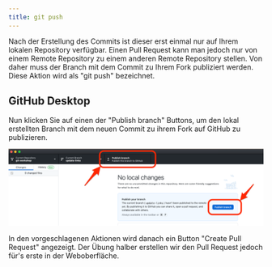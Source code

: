 ```yaml
---
title: git push
---
```


Nach der Erstellung des Commits ist dieser erst einmal nur auf Ihrem lokalen Repository verfügbar.
Einen Pull Request kann man jedoch nur von einem Remote Repository zu einem anderen Remote Repository stellen.
Von daher muss der Branch mit dem Commit zu Ihrem Fork publiziert werden.
Diese Aktion wird als "git push" bezeichnet.

## GitHub Desktop

Nun klicken Sie auf einen der "Publish branch" Buttons, um den lokal erstellten Branch mit dem neuen Commit zu ihrem Fork auf GitHub zu publizieren.

![](./img/desktop_publish.png)

In den vorgeschlagenen Aktionen wird danach ein Button "Create Pull Request" angezeigt.
Der Übung halber erstellen wir den Pull Request jedoch für's erste in der Weboberfläche.
